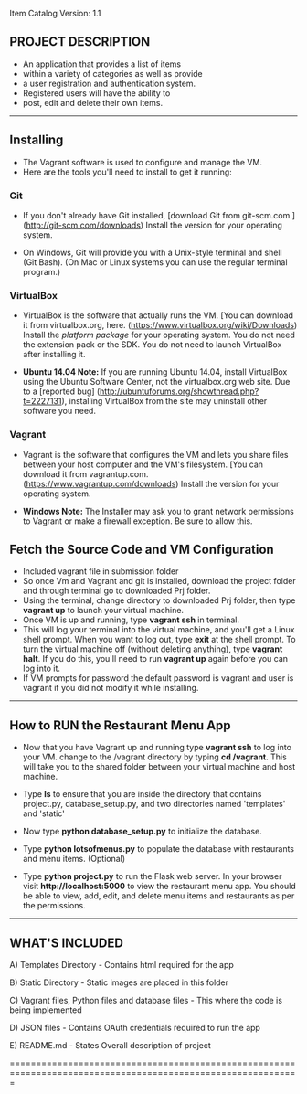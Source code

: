 Item Catalog		Version: 1.1 

PROJECT DESCRIPTION
--------------------

- An application that provides a list of items
- within a variety of categories as well as provide
- a user registration and authentication system.
- Registered users will have the ability to 
- post, edit and delete their own items.

--------------------
Installing
--------------------

- The Vagrant software is used to configure and manage the VM.
- Here are the tools you'll need to install to get it running:

### Git

- If you don't already have Git installed,
  [download Git from git-scm.com.]
  (http://git-scm.com/downloads)
  Install the version for your operating system.

- On Windows, 
  Git will provide you with a Unix-style terminal
  and shell (Git Bash).
  (On Mac or Linux systems you can use the regular terminal
  program.)


### VirtualBox

- VirtualBox is the software that actually runs the VM.
  [You can download it from virtualbox.org, here.
  (https://www.virtualbox.org/wiki/Downloads)
  Install the *platform package* for your operating system.
  You do not need the extension pack or the SDK.
  You do not need to launch VirtualBox after installing it.

- **Ubuntu 14.04 Note:** If you are running Ubuntu 14.04,
  install VirtualBox using the Ubuntu Software Center,
  not the virtualbox.org web site.
  Due to a [reported bug]
  (http://ubuntuforums.org/showthread.php?t=2227131),
  installing VirtualBox from the site may
  uninstall other software you need.

### Vagrant

- Vagrant is the software that configures the VM
  and lets you share files between your host computer
  and the VM's filesystem.
  [You can download it from vagrantup.com.
  (https://www.vagrantup.com/downloads)
  Install the version for your operating system.

- **Windows Note:** The Installer may ask you to 
  grant network permissions to Vagrant or make
  a firewall exception. Be sure to allow this.

## Fetch the Source Code and VM Configuration

- Included vagrant file in submission folder 
- So once Vm and Vagrant and git is installed, 
  download the project folder and through terminal go to
  downloaded Prj folder.
- Using the terminal, change directory to 
  downloaded Prj folder, then type **vagrant up**
  to launch your virtual machine.
- Once VM is up and running, type **vagrant ssh** in terminal.
- This will log your terminal into the virtual machine,
  and you'll get a Linux shell prompt.
  When you want to log out, type **exit** at the shell prompt.
  To turn the virtual machine off (without deleting anything),
  type **vagrant halt**. If you do this, you'll need to run
  **vagrant up** again before you can log into it.
- If VM prompts for password the default password is vagrant
  and user is vagrant if you did not modify it while installing.


----------------------
How to RUN the Restaurant Menu App
----------------------


- Now that you have Vagrant up and running type **vagrant ssh**
  to log into your VM.  change to the /vagrant directory by 
  typing **cd /vagrant**. This will take you to the shared 
  folder between your virtual machine and host machine.

- Type **ls** to ensure that you are inside the directory that
  contains project.py, database_setup.py, and two directories 
  named 'templates' and 'static'

- Now type **python database_setup.py** to initialize the 
  database.

- Type **python lotsofmenus.py** to populate the database with 
  restaurants and menu items. (Optional)

- Type **python project.py** to run the Flask web server. 
  In your browser visit **http://localhost:5000** to view the 
  restaurant menu app. 
  You should be able to view, add, edit, and delete menu items
  and restaurants as per the permissions.



----------------------
WHAT'S INCLUDED
----------------------

A) Templates Directory
	- Contains html required for the app

B) Static Directory
	- Static images are placed in this folder

C) Vagrant files, Python files and database files
	- This where the code is being implemented

D) JSON files
	- Contains OAuth credentials required to run the app

E) README.md
	- States Overall description of project

=============================================================================================================
